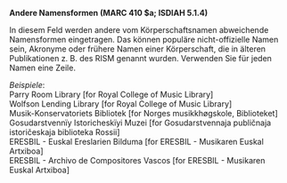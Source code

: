 **Andere Namensformen (MARC 410 $a; ISDIAH 5.1.4)**

In diesem Feld werden andere vom Körperschaftsnamen abweichende Namensformen eingetragen. Das können populäre nicht-offizielle Namen sein, Akronyme oder frühere Namen einer Körperschaft, die in älteren Publikationen z. B. des RISM genannt wurden. Verwenden Sie für jeden Namen eine Zeile.

_Beispiele_:  
Parry Room Library [for Royal College of Music Library]  
Wolfson Lending Library [for Royal College of Music Library]  
Musik-Konservatoriets Bibliotek [for Norges musikkhøgskole, Biblioteket]  
Gosudarstvennïy Istoricheskïyi Muzei [for Gosudarstvennaja publičnaja istoričeskaja biblioteka Rossii]  
ERESBIL - Euskal Ereslarien Bilduma [for ERESBIL - Musikaren Euskal Artxiboa]  
ERESBIL - Archivo de Compositores Vascos [for ERESBIL - Musikaren Euskal Artxiboa]